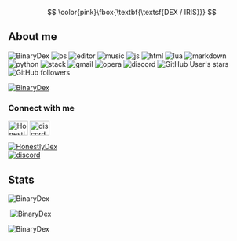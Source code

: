 $$
\color{pink}\fbox{\textbf{\textsf{DEX / IRIS}}}
$$
    
<h2>About me</h2>
<p align="left"> 
  <img src="https://komarev.com/ghpvc/?username=BinaryDex&label=Profile Visitors&color=be33d4&style=flat" alt="BinaryDex" /> 
  <img src="https://img.shields.io/badge/OS-macOS-lightgrey/?logo=apple" alt="os">
  <img src="https://img.shields.io/badge/Editor-VS%20Code-blue/?logo=visualstudiocode&logoColor=blue&color=blue" alt="editor">
  <img src="https://img.shields.io/badge/Listens%20to-Spotify-blue/?logo=spotify&logoColor=warning&color=1DB954" alt="music">
  <img src="https://img.shields.io/badge/Knows-JavaScript-blue/?logo=javascript&logoColor=warning&color=yellow" alt="js">
  <img src="https://img.shields.io/badge/Knows-HTML-blue/?logo=html5&logoColor=warning&color=orange" alt="html">
  <img src="https://img.shields.io/badge/Knows-Lua-blue/?logo=Lua&logoColor=warning&color=blue" alt="lua">
  <img src="https://img.shields.io/badge/Knows-MarkDown-FFF?logo=markdown" alt="markdown">
  <img src="https://img.shields.io/badge/Learning-Python-FFF?logo=python&warning&color=1f7a0c" alt="python">
  <img src="https://img.shields.io/badge/Uses-stackoverflow-blue/?logo=stackoverflow&logoColor=warning&color=ef8236" alt="stack">
  <img alt="gmail" src="https://img.shields.io/badge/Uses-Gmail-blue/?logo=gmail&logoColor=warning&color=red">
  <img alt="opera" src="https://img.shields.io/badge/Uses-OperaGX-blue/?logo=opera&logoColor=ff1b2d&color=ff1b2d">
  <img src="https://img.shields.io/badge/Uses-Discord-blue/?logo=discord&logoColor=warning&color=7289DA" alt="discord">
  <img alt="GitHub User's stars" src="https://img.shields.io/github/stars/BinaryDex?color=yellow&label=User%20Stars&logo=github&logoColor=yellow">
  <img alt="GitHub followers" src="https://img.shields.io/github/followers/BinaryDex?color=g&label=User%20Followers&logo=github">
</p>
<p align="left"> <a href="https://github.com/ryo-ma/github-profile-trophy"><img src="https://github-profile-trophy.vercel.app/?username=BinaryDex&theme=discord" alt="BinaryDex" /></a> </p>
    
<h3 align="left">Connect with me</h3>
<p align="left">
<a href="https://twitter.com/HonestlyDex" target="blank"><img align="center" src="https://raw.githubusercontent.com/rahuldkjain/github-profile-readme-generator/master/src/images/icons/Social/twitter.svg" alt="HonestlyDex" height="30" width="40" /></a>
<a href="https://discord.gg/yHmN8j3Hd5" target="blank"><img align="center" src="https://raw.githubusercontent.com/rahuldkjain/github-profile-readme-generator/master/src/images/icons/Social/discord.svg" alt="discord" height="30" width="40" /></a>
</p>
<p align="left"> <a href="https://twitter.com/HonestlyDex" target="blank"><img src="https://img.shields.io/twitter/follow/HonestlyDex?logo=twitter&style=for-the-badge" alt="HonestlyDex" /></a> <br>
<a href="https://discord.gg/yHmN8j3Hd5" target="blank"><img align="center" src="https://img.shields.io/discord/861444926213324800?label=Server&logo=discord&logoColor=white&style=for-the-badge" alt="discord"></a></p>


<h2 align="left">Stats</h2>

<p><img  src="https://github-readme-stats.vercel.app/api/top-langs?username=BinaryDex&show_icons=true&theme=dark&locale=en&langs_count=10&layout=compact" alt="BinaryDex" /></p>
<p>&nbsp;<img src="https://github-readme-stats.vercel.app/api?username=BinaryDex&show_icons=true&theme=dark&locale=en" alt="BinaryDex" /></p>
<p><img src="https://github-readme-streak-stats.herokuapp.com/?user=BinaryDex&theme=dark" alt="BinaryDex" /></p><br>
  </html>
